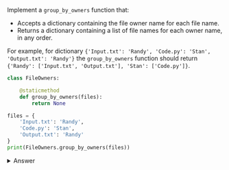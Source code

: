 Implement a `group_by_owners` function that:

- Accepts a dictionary containing the file owner name for each file name.
- Returns a dictionary containing a list of file names for each owner name, in any order.

For example, for dictionary `{'Input.txt': 'Randy', 'Code.py': 'Stan', 'Output.txt': 'Randy'}` the `group_by_owners` function should return `{'Randy': ['Input.txt', 'Output.txt'], 'Stan': ['Code.py']}`.

``` python
class FileOwners:

    @staticmethod
    def group_by_owners(files):
        return None

files = {
    'Input.txt': 'Randy',
    'Code.py': 'Stan',
    'Output.txt': 'Randy'
}
print(FileOwners.group_by_owners(files))
```

<details><summary>Answer</summary>

``` python
class FileOwners:

    @staticmethod
    def group_by_owners(files):
        owners = {}
        for filename in files.keys():
            owner = files[filename]
            if owner not in owners:
                owners[owner] = list()
            owners[owner].append(filename)
        return owners

files = {
    'Input.txt': 'Randy',
    'Code.py': 'Stan',
    'Output.txt': 'Randy'
}
print(FileOwners.group_by_owners(files))
``` 

</details>

